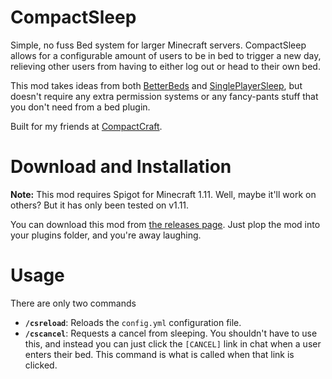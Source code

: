 # CompactSleep
Simple, no fuss Bed system for larger Minecraft servers. CompactSleep allows for a configurable amount of users to be in bed to trigger a new day, relieving other users from having to either log out or head to their own bed.

This mod takes ideas from both [BetterBeds](https://github.com/Phoenix616/BetterBeds) and [SinglePlayerSleep](https://github.com/JoelGodOfwar/SinglePlayerSleep), but doesn't require any extra permission systems or any fancy-pants stuff that you don't need from a bed plugin.

Built for my friends at [CompactCraft](http://reddit.com/r/CompactCraft).

# Download and Installation
**Note:** This mod requires Spigot for Minecraft 1.11. Well, maybe it'll work on others? But it has only been tested on v1.11.

You can download this mod from [the releases page](https://github.com/jackamo/CompactSleep/releases). Just plop the mod into your plugins folder, and you're away laughing.

# Usage
There are only two commands
 * **`/csreload`**: Reloads the `config.yml` configuration file.
 * **`/cscancel`**: Requests a cancel from sleeping. You shouldn't have to use this, and instead you can just click the `[CANCEL]` link in chat when a user enters their bed. This command is what is called when that link is clicked.
